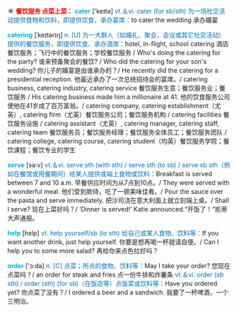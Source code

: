 ☀ <font color="red">**餐饮服务 点菜上菜：**</font>
<font color="sky blue">**cater**</font> ['keɪtə] 
<font color="#0070c0">vt.＆vi. cater (for sb/sth) 为一场社交活动提供食物和饮料，即提供饮食，承办宴席：</font>to cater the wedding 承办婚宴
           
<font color="sky blue">**catering**</font> [ˈkeɪtərɪŋ]
<font color="#0070c0">n. [U] 为一大群人（如婚礼、聚会、会议或其它社交活动）提供的餐饮服务，即提供饮食、承办酒席：</font>hotel, in-flight, school catering 酒店餐饮服务；飞行中的餐饮服务；学校餐饮服务 / Who's doing the catering for the party? 谁来预备聚会的餐饮? / Who did the catering for your son's wedding? 你儿子的婚宴是由谁承办的？/ He recently did the catering for a presidential reception. 他最近承办了一次总统招待会的宴席。/ catering business, catering industry, catering service 餐饮服务生意；餐饮服务业；餐饮服务 / His catering business made him a millionaire at 41. 他的饮食服务公司使他在41岁成了百万富翁。/ catering company, catering establishment（尤英）, catering firm（尤英）餐饮服务公司；餐饮服务机构 / catering facilities 餐饮服务设施 / catering assistant（尤英）, catering manager, catering staff, catering team 餐饮服务员；餐饮服务经理；餐饮服务全体员工；餐饮服务团队 / catering college, catering course, catering student（均英）餐饮服务学院；餐饮课程；餐饮专业的学生

<font color="sky blue">**serve**</font> [sə:v] 
<font color="#0070c0">vt.＆vi. serve sth (with sth) / serve sth (to sb) / serve sb sth（例如在餐馆或用餐期间）给某人提供或端上食物或饮料：</font>Breakfast is served between 7 and 10 a.m. 早餐供应时间为从7点到10点。/ They were served with a wonderful meal. 他们受到款待，吃了一顿美味佳肴。/ Pour the sauce over the pasta and serve immediately. 把沙司浇在意大利面上就立刻端上桌。/ Shall I serve? 现在上菜好吗？/ ‘Dinner is served!’ Katie announced.“开饭了！”凯蒂大声通报。

<font color="sky blue">**help**</font> [help] 
<font color="#0070c0">vt. help yourself/sb (to sth) 给自己或某人食物、饮料等：</font>If you want another drink, just help yourself. 你要是想再喝一杯就请自便。/ Can I help you to some more salad? 再给你来点色拉好吗？

<font color="sky blue">**order**</font> ['ɔ:də] 
<font color="#0070c0">n. [C] 点菜；所点的食物、饮料等：</font>May I take your order? 您现在点菜吗？/ an order for steak and fries 点一份牛排和炸薯条 <font color="#0070c0">vt.＆vi. order (sb sth) / order (sth) (for sb)（在饭店等）点饭菜或饮料等：</font>Have you ordered yet? 你点菜了没有？/ I ordered a beer and a sandwich. 我要了一杯啤酒，一个三明治。
